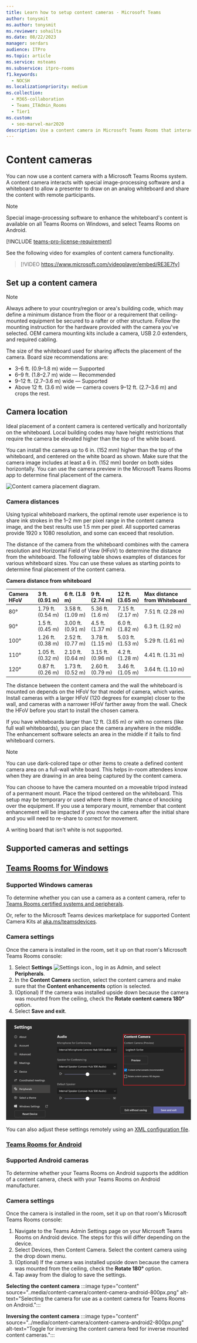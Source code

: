 ```yaml
---
title: Learn how to setup content cameras - Microsoft Teams
author: tonysmit
ms.author: tonysmit
ms.reviewer: sohailta
ms.date: 08/22/2023
manager: serdars
audience: ITPro
ms.topic: article
ms.service: msteams
ms.subservice: itpro-rooms
f1.keywords: 
  - NOCSH
ms.localizationpriority: medium
ms.collection: 
  - M365-collaboration
  - Teams_ITAdmin_Rooms
  - Tier1
ms.custom: 
  - seo-marvel-mar2020
description: Use a content camera in Microsoft Teams Rooms that interacts with image-processing software to allow presenters to draw on an analog whiteboard.
---
```


# Content cameras

You can now use a content camera with a Microsoft Teams Rooms system. A content camera interacts with special image-processing software and a whiteboard to allow a presenter to draw on an analog whiteboard and share the content with remote participants.

> [!NOTE]
> Special image-processing software to enhance the whiteboard's content is available on all Teams Rooms on Windows, and select Teams Rooms on Android.

[!INCLUDE [teams-pro-license-requirement](../includes/teams-pro-license-requirement.md)]

See the following video for examples of content camera functionality.

> [!VIDEO https://www.microsoft.com/videoplayer/embed/RE3E7fy]

## Set up a content camera

> [!NOTE]
> Always adhere to your country/region or area's building code, which may define a minimum distance from the floor or a requirement that ceiling-mounted equipment be secured to a rafter or other structure. Follow the mounting instruction for the hardware provided with the camera you've selected. OEM camera mounting kits include a camera, USB 2.0 extenders, and required cabling.

The size of the whiteboard used for sharing affects the placement of the camera. Board size recommendations are:

- 3–6 ft. (0.9–1.8 m) wide — Supported
- 6–9 ft. (1.8–2.7 m) wide — Recommended
- 9–12 ft. (2.7–3.6 m) wide — Supported
- Above 12 ft. (3.6 m) wide — camera covers 9–12 ft. (2.7–3.6 m) and crops the rest.

## Camera location

Ideal placement of a content camera is centered vertically and horizontally on the whiteboard. Local building codes may have height restrictions that require the camera be elevated higher than the top of the white board.

You can install the camera up to 6 in. (152 mm) higher than the top of the whiteboard, and centered on the white board as shown. Make sure that the camera image includes at least a 6 in. (152 mm) border on both sides horizontally. You can use the camera preview in the Microsoft Teams Rooms app to determine final placement of the camera.

![Content camera placement diagram.](../media/Magic-whiteboard.png)

### Camera distances

Using typical whiteboard markers, the optimal remote user experience is to share ink strokes in the 1–2 mm per pixel range in the content camera image, and the best results use 1.5 mm per pixel. All supported cameras provide 1920 x 1080 resolution, and some can exceed that resolution.

The distance of the camera from the whiteboard combines with the camera resolution and Horizontal Field of View (HFoV) to determine the distance from the whiteboard. The following table shows examples of distances for various whiteboard sizes. You can use these values as starting points to determine final placement of the content camera.

**Camera distance from whiteboard**

| Camera HFoV |3 ft. (0.91 m)     | 6 ft. (1.8 m)    | 9 ft. (2.74 m)        |12 ft.  (3.65 m)         | Max distance from Whiteboard  |
|:---         |:---               |:---                |:---                 |:---             | :--- |
| 80°         | 1.79 ft. (0.54 m) | 3.58 ft. (1.09 m)  | 5.36 ft. (1.6 m)    |7.15 ft. (2.17 m) |7.51 ft. (2.28 m) |
| 90°         | 1.5 ft. (0.45 m) | 3.00 ft. (0.91 m)   | 4.5 ft. (1.37 m)    |6.0 ft. (1.82 m)    |6.3 ft. (1.92 m) |
| 100°        | 1.26 ft. (0.38 m)| 2.52 ft. (0.77 m)   | 3.78 ft. (1.15 m)   |5.03 ft. (1.53 m)   |5.29 ft. (1.61 m) |
| 110°        | 1.05 ft. (0.32 m)| 2.10 ft. (0.64 m)   | 3.15 ft. (0.96 m)   |4.2 ft. (1.28 m)    |4.41 ft. (1.31 m) |
| 120°        | 0.87 ft. (0.26 m)| 1.73 ft. (0.52 m)   | 2.60 ft. (0.79 m)   |3.46 ft. (1.05 m)   |3.64 ft. (1.10 m) |
The distance between the content camera and the wall the whiteboard is mounted on depends on the HFoV for that model of camera, which varies. Install cameras with a larger HFoV (120 degrees for example) closer to the wall, and cameras with a narrower HFoV farther away from the wall. Check the HFoV before you start to install the chosen camera.

If you have whiteboards larger than 12 ft. (3.65 m) or with no corners (like full wall whiteboards), you can place the camera anywhere in the middle. The enhancement software selects an area in the middle if it fails to find whiteboard corners.

> [!NOTE]
> You can use dark-colored tape or other items to create a defined content camera area on a full-wall white board. This helps in-room attendees know when they are drawing in an area being captured by the content camera.
>
> You can choose to have the camera mounted on a moveable tripod instead of a permanent mount. Place the tripod centered on the whiteboard. This setup may be temporary or used where there is little chance of knocking over the equipment. If you use a temporary mount, remember that content enhancement will be impacted if you move the camera after the initial share and you will need to re-share to correct for movement.
>
> A writing board that isn't white is not supported.

## Supported cameras and settings

## [Teams Rooms for Windows](#tab/Windows)

### Supported Windows cameras
To determine whether you can use a camera as a content camera, refer to [Teams Rooms certified systems and peripherals](/microsoftteams/rooms/certified-hardware?tabs=Peripherals).

Or, refer to the Microsoft Teams devices marketplace for supported Content Camera Kits at [aka.ms/teamsdevices](https://aka.ms/teamsdevices).

### Camera settings
Once the camera is installed in the room, set it up on that room's Microsoft Teams Rooms console:

1. Select **Settings** ![Settings icon.](../media/70f1b43f-16d6-4172-9139-71d845c4ed5c.png),  log in as Admin, and select **Peripherals**.
2. In the **Content Camera** section, select the content camera and make sure that the **Content enhancements** option is selected.
3. (Optional) If the camera was installed upside down because the camera was mounted from the ceiling, check the **Rotate content camera 180°** option.
4. Select **Save and exit**.

![Content camera setup.](../media/content-camera1.png)

You can also adjust these settings remotely using an [XML configuration file](xml-config-file.md).

### [Teams Rooms for Android](#tab/Android)

### Supported Android cameras
To determine whether your Teams Rooms on Android supports the addition of a content camera, check with your Teams Rooms on Android manufacturer.

### Camera settings

Once the camera is installed in the room, set it up on that room's Microsoft Teams Rooms console:

1. Navigate to the Teams Admin Settings page on your Microsoft Teams Rooms on Android device. The steps for this will differ depending on the device.
1. Select Devices, then Content Camera. Select the content camera using the drop down menu.
1. (Optional) If the camera was installed upside down because the camera was mounted from the ceiling, check the **Rotate 180°** option.
1. Tap away from the dialog to save the settings.

**Selecting the content camera**
:::image type="content" source="..media/content-camera/content-camera-android-800px.png" alt-text="Selecting the camera for use as a content camera for Teams Rooms on Android.":::

**Inversing the content camera**
:::image type="content" source="../media/content-camera/content-camera-android2-800px.png" alt-text="Toggle for inversing the content camera feed for inverse mounted content cameras.":::
